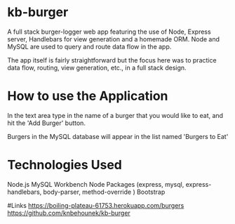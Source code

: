 # kb-burger
A full stack burger-logger web app featuring the use of Node, Express server, Handlebars for view generation and a homemade ORM. Node and MySQL are used to query and route data flow in the app.

The app itself is fairly straightforward but the focus here was to practice data flow, routing, view generation, etc., in a full stack design.

# How to use the Application
In the text area type in the name of a burger that you would like to eat, and hit the 'Add Burger' button.

Burgers in the MySQL database will appear in the list named 'Burgers to Eat'

# Technologies Used
Node.js
MySQL Workbench
Node Packages (express, mysql, express-handlebars, body-parser, method-override )
Bootstrap

#Links 
https://boiling-plateau-61753.herokuapp.com/burgers
https://github.com/knbehounek/kb-burger